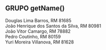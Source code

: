 ## GRUPO getName()

Douglas Lima Barros, RM 81685 \
João Henrique dos Santos da Silva, RM 80981 \
João Vitor Camargo, RM 78882 \
Pedro Coutinho, RM 80159 \
Yuri Moreira Villanova, RM 81628
